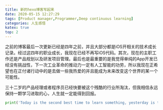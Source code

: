```yaml
---
title: 新的hexo博客写起来
date: 2020-05-15 12:27:29
tags: [Product manager,Programmer,Deep continuous learning]
categories: 人生感悟
katex: true
top: 2
---
```

之前的博客最后一次更新已经是四年之前，并且大部分都是iOS开相关的技术成长记录。经过这四年的职业成长，我现在已经不再写iOS代码。其次，现在的主职工作还是产品规划以及研发项目管理。最后也是最重要的是我觉得单纯的App开发已经没有挑战性，下一次工业革命的推动力一定有人工智能的功劳，所以我现在正希望也在正付诸行动中的是去做一些我热爱的并且能成为未来改变这个世界的某一个可能性。

三十二岁的产品经理或者程序员已经快要被这个残酷的行业所淘汰，但我相信永远保持一颗学习进取的心，人生就一定能得到回报。



```python
print('Today is the second best time to learn something, yesterday is the best.')
```
